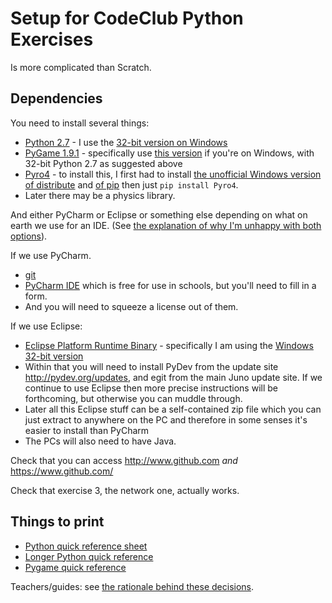 Setup for CodeClub Python Exercises
======================================

Is more complicated than Scratch.

Dependencies
---------------

You need to install several things:

* [Python 2.7](http://www.python.org/getit/) - I use the [32-bit version on Windows](http://www.python.org/ftp/python/2.7.3/python-2.7.3.msi)
* [PyGame 1.9.1](http://www.pygame.org/download.shtml) - specifically use [this version](http://pygame.org/ftp/pygame-1.9.1.win32-py2.7.msi) if you're on Windows, with 32-bit Python 2.7 as suggested above
* [Pyro4](http://pythonhosted.org/Pyro4/install.html#obtaining-and-installing-pyro) - to install this, I first had to install [the unofficial Windows version of distribute](http://www.lfd.uci.edu/~gohlke/pythonlibs/#distribute) and [of pip](http://www.lfd.uci.edu/~gohlke/pythonlibs/#pip) then just ```pip install Pyro4```.
* Later there may be a physics library.

And either PyCharm or Eclipse or something else depending on what on earth we use for an IDE. (See [the explanation of why I'm unhappy with both options](rationale.md)).

If we use PyCharm.
* [git](http://git-scm.com/downloads)
* [PyCharm IDE](http://www.jetbrains.com/pycharm/download/) which is free for use in schools, but you'll need to fill in a form.
* And you will need to squeeze a license out of them.

If we use Eclipse:
* [Eclipse Platform Runtime Binary](http://download.eclipse.org/eclipse/downloads/drops4/R-4.2.2-201302041200/) - specifically I am using the [Windows 32-bit version](http://download.eclipse.org/eclipse/downloads/drops4/R-4.2.2-201302041200/download.php?dropFile=eclipse-platform-4.2.2-win32.zip)
* Within that you will need to install PyDev from the update site http://pydev.org/updates, and egit from the main Juno update site. If we continue to use Eclipse then more precise instructions will be forthcoming, but otherwise you can muddle through.
* Later all this Eclipse stuff can be a self-contained zip file which you can just extract to anywhere on the PC and therefore in some senses it's easier to install than PyCharm
* The PCs will also need to have Java.

Check that you can access http://www.github.com _and_ https://www.github.com/

Check that exercise 3, the network one, actually works.

Things to print
---------------

* [Python quick reference sheet](http://sleet.aos.wisc.edu/~gpetty/wp/wp-content/uploads/2011/10/Python_qr.pdf)
* [Longer Python quick reference](http://www.cogsci.rpi.edu/~destem/gamedev/python.pdf)
* [Pygame quick reference](http://www.cogsci.rpi.edu/~destem/gamedev/pygame.pdf)

Teachers/guides: see [the rationale behind these decisions](rationale.md).
